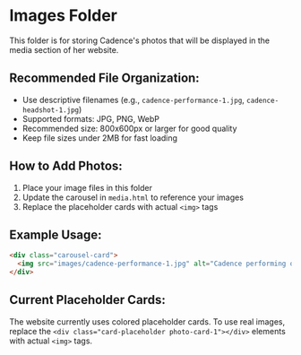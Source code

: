 # Images Folder

This folder is for storing Cadence's photos that will be displayed in the media section of her website.

## Recommended File Organization:
- Use descriptive filenames (e.g., `cadence-performance-1.jpg`, `cadence-headshot-1.jpg`)
- Supported formats: JPG, PNG, WebP
- Recommended size: 800x600px or larger for good quality
- Keep file sizes under 2MB for fast loading

## How to Add Photos:
1. Place your image files in this folder
2. Update the carousel in `media.html` to reference your images
3. Replace the placeholder cards with actual `<img>` tags

## Example Usage:
```html
<div class="carousel-card">
  <img src="images/cadence-performance-1.jpg" alt="Cadence performing on stage">
</div>
```

## Current Placeholder Cards:
The website currently uses colored placeholder cards. To use real images, replace the `<div class="card-placeholder photo-card-1"></div>` elements with actual `<img>` tags. 